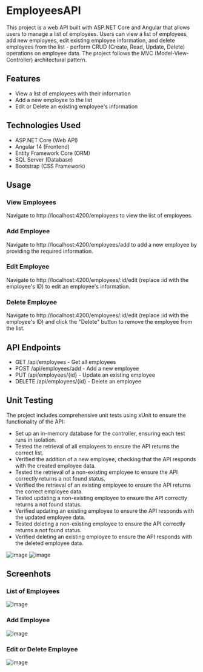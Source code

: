 # EmployeesAPI
This project is a web API built with ASP.NET Core and Angular that allows users to manage a list of employees. Users can view a list of employees, add new employees, edit existing employee information, and delete employees from the list - perform CRUD (Create, Read, Update, Delete) operations on employee data. The project follows the MVC (Model-View-Controller) architectural pattern.

## Features

- View a list of employees with their information
- Add a new employee to the list
- Edit or Delete an existing employee's information


## Technologies Used

- ASP.NET Core (Web API)
- Angular 14 (Frontend)
- Entity Framework Core (ORM)
- SQL Server (Database)
- Bootstrap (CSS Framework)


## Usage
### View Employees

Navigate to http://localhost:4200/employees to view the list of employees.

### Add Employee

Navigate to http://localhost:4200/employees/add to add a new employee by providing the required information.

### Edit Employee

Navigate to http://localhost:4200/employees/:id/edit (replace :id with the employee's ID) to edit an employee's information.

### Delete Employee

Navigate to http://localhost:4200/employees/:id/edit (replace :id with the employee's ID) and click the "Delete" button to remove the employee from the list.

## API Endpoints

- GET /api/employees - Get all employees
- POST /api/employees/add - Add a new employee
- PUT /api/employees/{id} - Update an existing employee
- DELETE /api/employees/{id} - Delete an employee


## Unit Testing

The project includes comprehensive unit tests using xUnit to ensure the functionality of the API:

- Set up an in-memory database for the controller, ensuring each test runs in isolation.
- Tested the retrieval of all employees to ensure the API returns the correct list.
- Verified the addition of a new employee, checking that the API responds with the created employee data.
- Tested the retrieval of a non-existing employee to ensure the API correctly returns a not found status.
- Verified the retrieval of an existing employee to ensure the API returns the correct employee data.
- Tested updating a non-existing employee to ensure the API correctly returns a not found status.
- Verified updating an existing employee to ensure the API responds with the updated employee data.
- Tested deleting a non-existing employee to ensure the API correctly returns a not found status.
- Verified deleting an existing employee to ensure the API responds with the deleted employee data.

![image](https://github.com/venkataprabhav/EmployeesAPI/assets/123014399/09112098-3087-45de-9c43-c4c5c2e860ff)
![image](https://github.com/venkataprabhav/EmployeesAPI/assets/123014399/09112098-3087-45de-9c43-c4c5c2e860ff)


## Screenhots

### List of Employees
![image](https://github.com/venkataprabhav/EmployeesAPI/assets/123014399/efc1fe55-8ea6-4925-8352-e658f40c3353)

### Add Employee
![image](https://github.com/venkataprabhav/EmployeesAPI/assets/123014399/82f1e5db-517b-40c7-8f8e-9d37f962769d)

### Edit or Delete Employee
![image](https://github.com/venkataprabhav/EmployeesAPI/assets/123014399/3e144439-7601-422d-96c4-213e62a73aee)





